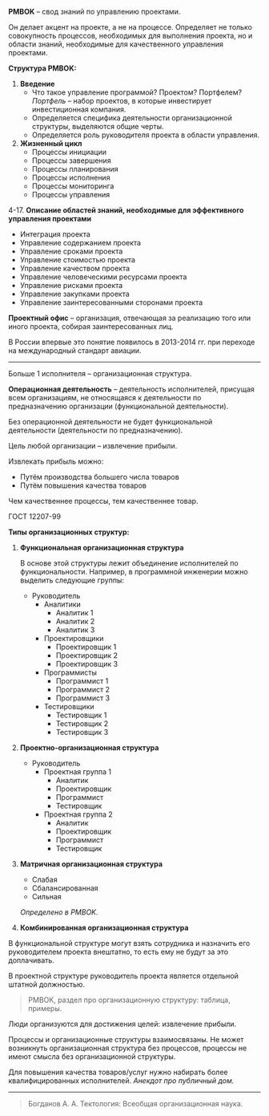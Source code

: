 **PMBOK** – свод знаний по управлению проектами.

Он делает акцент на проекте, а не на процессе. Определяет не только совокупность процессов, необходимых для выполнения проекта, но и области знаний, необходимые для качественного управления проектами.

**Структура PMBOK:**

1. **Введение**
	- Что такое управление программой? Проектом? Портфелем? *Портфель* – набор проектов, в которые инвестирует инвестиционная компания.
	- Определяется специфика деятельности организационной структуры, выделяются общие черты.
	- Определяется роль руководителя проекта в области управления.
2. **Жизненный цикл**
	- Процессы инициации
	- Процессы завершения
	- Процессы планирования 
	- Процессы исполнения
	- Процессы мониторинга
	- Процессы управления

4-17. **Описание областей знаний, необходимые для эффективного управления проектами** 

- Интеграция проекта
- Управление содержанием проекта
- Управление сроками проекта
- Управление стоимостью проекта
- Управление качеством проекта
- Управление человеческими ресурсами проекта
- Управление рисками проекта
- Управление закупками проекта
- Управление заинтересованными сторонами проекта

**Проектный офис** – организация, отвечающая за реализацию того или иного проекта, собирая заинтересованных лиц.

В России впервые это понятие появилось в 2013-2014 гг. при переходе на международный стандарт авиации.

<hr>

Больше 1 исполнителя – организационная структура.

**Операционная деятельность** – деятельность исполнителей, присущая всем организациям, не относящаяся к деятельности по предназначению организации (функциональной деятельности).

Без операционной деятельности не будет функциональной деятельности (деятельности по предназначению).

Цель любой организации – извлечение прибыли.

Извлекать прибыль можно:

- Путём производства большего числа товаров
- Путём повышения качества товаров

Чем качественнее процессы, тем качественнее товар.

ГОСТ 12207-99

**Типы организационных структур:**

1. **Функциональная организационная структура**
	
	В основе этой структуры лежит объединение исполнителей по функциональности. Например, в программной инженерии можно выделить следующие группы:
	- Руководитель
		- Аналитики
			- Аналитик 1
			- Аналитик 2
			- Аналитик 3
		- Проектировщики
			- Проектировщик 1
			- Проектировщик 2
			- Проектировщик 3
		- Программисты
			- Программист 1
			- Программист 2
			- Программист 3
		- Тестировщики
			- Тестировщик 1
			- Тестировщик 2
			- Тестировщик 3
	
2. **Проектно-организационная структура**
	- Руководитель
		- Проектная группа 1
			- Аналитик
			- Проектировщик
			- Программист
			- Тестировщик
		- Проектная группа 2
			- Аналитик
			- Проектировщик
			- Программист
			- Тестировщик
3. **Матричная организационная структура**
	
	- Слабая
	- Сбалансированная
	- Сильная
	
	*Определено в PMBOK.*
4. **Комбинированная организационная структура**

В функциональной структуре могут взять сотрудника и назначить его руководителем проекта внештатно, то есть ему не будут за это доплачивать.

В проектной структуре руководитель проекта является отдельной штатной должностью.

> PMBOK, раздел про организационную структуру: таблица, примеры.

Люди организуются для достижения целей: извлечение прибыли.

Процессы и организационные структуры взаимосвязаны. Не может возникнуть организационная структура без процессов, процессы не имеют смысла без организационной структуры.

Для повышения качества товаров/услуг нужно набирать более квалифицированных исполнителей. *Анекдот про публичный дом.*

<hr>

> Богданов А. А. Тектология: Всеобщая организационная наука.
